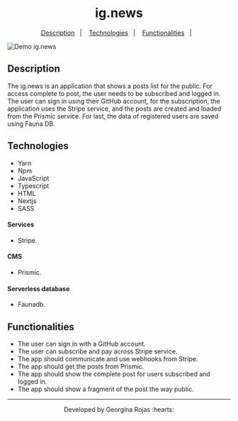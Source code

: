<h1 align="center" >ig.news</h1>

<p align="center">
  <a href="#-description">Description</a>&nbsp;&nbsp;&nbsp;|&nbsp;&nbsp;&nbsp;
  <a href="#-technologies">Technologies</a>&nbsp;&nbsp;&nbsp;|&nbsp;&nbsp;&nbsp;  
  <a href="#-functionalities">Functionalities</a>&nbsp;&nbsp;&nbsp;|&nbsp;&nbsp;&nbsp; 
</p>

![Demo ig.news]()

## Description
The ig.news is an application that shows a posts list for the public. For access complete to post, the user needs to be subscribed and logged in. The user can sign in using their GitHub account, for the subscription, the application uses the Stripe service, and the posts are created and loaded from the Prismic service. 
For last, the data of registered users are saved using Fauna DB.

## Technologies
- Yarn
- Npm
- JavaScript
- Typescript
- HTML
- Nextjs
- SASS

#### Services
- Stripe.
#### CMS
- Prismic.
#### Serverless database
- Faunadb.

## Functionalities
- The user can sign in with a GitHub account.
- The user can subscribe and pay across Stripe service.
- The app should communicate and use webhooks from Stripe.
- The app should get the posts from Prismic.
- The app should show the complete post for users subscribed and logged in.
- The app should show a fragment of the post the way public.


---
<p align="center">Developed by Georgina Rojas :hearts:</p>
